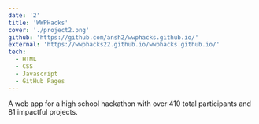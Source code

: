 ```yaml
---
date: '2'
title: 'WWPHacks'
cover: './project2.png'
github: 'https://github.com/ansh2/wwphacks.github.io/'
external: 'https://wwphacks22.github.io/wwphacks.github.io/'
tech:
  - HTML
  - CSS
  - Javascript
  - GitHub Pages
---
```


A web app for a high school hackathon with over 410 total participants and 81 impactful projects.
